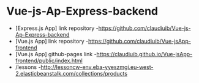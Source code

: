 # Vue-js-Ap-Express-backend




 - [Express.js App]  link repository -https://github.com/claudiuib/Vue-js-Ap-Express-backend
 - [Vue.js App] link repository -https://github.com/claudiuib/Vue-jsApp-frontend
 - [Vue.js App] github-pages link -https://claudiuib.github.io/Vue-jsApp-frontend/public/index.html
 - /lessons -http://lessoncw-env.eba-yyeszmgi.eu-west-2.elasticbeanstalk.com/collections/products
